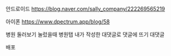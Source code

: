 안드로이드
https://blog.naver.com/sally_company/222269565219

아이폰
https://www.dpectrum.app/blog/58


병원 둘러보기 눌렀을때 병원탭
내가 작성한 대댓글로 댓글에 뜨기
대댓글

배포